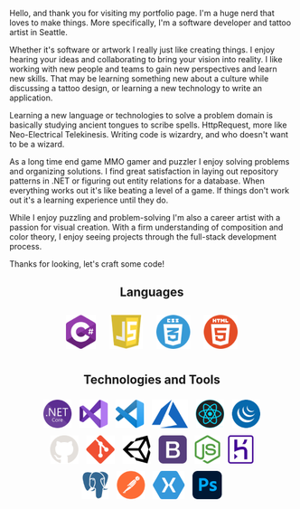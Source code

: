 
<p width=70%>
Hello, and thank you for visiting my portfolio page.  I'm a huge nerd that loves to make things.  More specifically, I'm a software developer and tattoo artist in Seattle.

  
Whether it's software or artwork I really just like creating things.  I enjoy hearing your ideas and collaborating to bring your vision into reality.  I like working with new people and teams to gain new perspectives and learn new skills.  That may be learning something new about a culture while discussing a tattoo design, or learning a new technology to write an application.
  
  
Learning a new language or technologies to solve a problem domain is basically studying ancient tongues to scribe spells.  HttpRequest, more like Neo-Electrical Telekinesis.  Writing code is wizardry, and who doesn't want to be a wizard.

  
As a long time end game MMO gamer and puzzler I enjoy solving problems and organizing solutions.  I find great satisfaction in laying out repository patterns in .NET or figuring out entity relations for a database.  When everything works out it's like beating a level of a game.  If things don't work out it's a learning experience until they do.

  
While I enjoy puzzling and problem-solving I'm also a career artist with a passion for visual creation.  With a firm understanding of composition and color theory, I enjoy seeing projects through the full-stack development process.

  
Thanks for looking, let's craft some code!
  
</p>

<h2 align="center">Languages</h2>

<p align="center">
  <img src="https://github.com/scottfalbo/shared-readme-assets/blob/main/assets/cSharp.png?raw=true" height=60 style="margin:10px;">

  <img src = "https://github.com/scottfalbo/shared-readme-assets/blob/main/assets/javascript.png?raw=true" height=60 style="margin:10px;">

  <img src = "https://github.com/scottfalbo/shared-readme-assets/blob/main/assets/css.png?raw=true" height=60 style="margin:10px;"> 
    
  <img src = "https://github.com/scottfalbo/shared-readme-assets/blob/main/assets/html.png?raw=true" height=60 style="margin:10px;">
</p>


<h2 align="center">Technologies and Tools</h2>
<p align="center">
    <img src="https://github.com/scottfalbo/shared-readme-assets/blob/main/assets/dotnetcore.png?raw=true" height=50 style="margin:5px;">
    <img src="https://github.com/scottfalbo/shared-readme-assets/blob/main/assets/visual_studio.png?raw=true" height=50 style="margin:5px;">
    <img src="https://github.com/scottfalbo/shared-readme-assets/blob/main/assets/vscode.png?raw=true" height=50 style="margin:5px;">
    <img src="https://github.com/scottfalbo/shared-readme-assets/blob/main/assets/azure.png?raw=true" height=50 style="margin:5px;">
    <img src="https://github.com/scottfalbo/shared-readme-assets/blob/main/assets/react.png?raw=true" height=50 style="margin:5px;">
    <img src="https://github.com/scottfalbo/shared-readme-assets/blob/main/assets/jQuery.png?raw=true" height=50 style="margin:5px;">
    <br>
    <img src="https://github.com/scottfalbo/shared-readme-assets/blob/main/assets/github-light.png?raw=true" height=50 style="margin:5px;">
    <img src="https://github.com/scottfalbo/shared-readme-assets/blob/main/assets/git.png?raw=true" height=50 style="margin:5px;">
    <img src="https://github.com/scottfalbo/shared-readme-assets/blob/main/assets/unity.png?raw=true" height=50 style="margin:5px;">
    <img src="https://github.com/scottfalbo/shared-readme-assets/blob/main/assets/bootstrap.png?raw=true" height=50 style="margin:5px;">
    <img src="https://github.com/scottfalbo/shared-readme-assets/blob/main/assets/nodejs.png?raw=true" height=50 style="margin:5px;">
    <img src="https://github.com/scottfalbo/shared-readme-assets/blob/main/assets/heroku.png?raw=true" height=50 style="margin:5px;">
    <br>
    <img src="https://github.com/scottfalbo/shared-readme-assets/blob/main/assets/postgres.png?raw=true" height=50 style="margin:5px;">
    <img src="https://github.com/scottfalbo/shared-readme-assets/blob/main/assets/postman.png?raw=true" height=50 style="margin:5px;">
    <img src="https://github.com/scottfalbo/shared-readme-assets/blob/main/assets/xamarin.png?raw=true" height=50 style="margin:5px;">
    <img src="https://github.com/scottfalbo/shared-readme-assets/blob/main/assets/photoshop.png?raw=true" height=50 style="margin:5px;">
</p>
